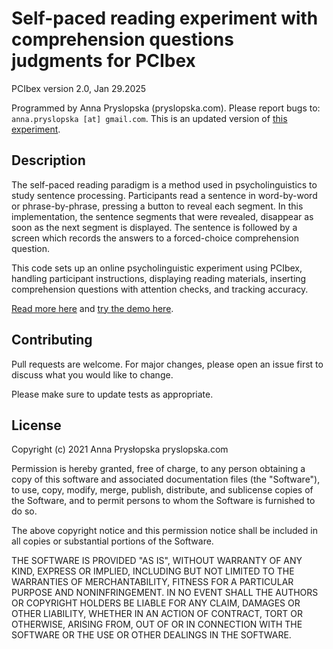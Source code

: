 # Self-paced reading experiment with comprehension questions judgments for PCIbex

PCIbex version 2.0, Jan 29.2025

Programmed by Anna Pryslopska (pryslopska.com).
Please report bugs to: `anna.pryslopska [at] gmail.com`. This is an updated version of [this experiment](https://github.com/a-nap/spr_experiment).

## Description

The self-paced reading paradigm is a method used in psycholinguistics to study sentence processing. Participants read a sentence in word-by-word or phrase-by-phrase, pressing a button to reveal each segment. In this implementation, the sentence segments that were revealed, disappear as soon as the next segment is displayed. The sentence is followed by a screen which records the answers to a forced-choice comprehension question.

This code sets up an online psycholinguistic experiment using PCIbex, handling participant instructions, displaying reading materials, inserting comprehension questions with attention checks, and tracking accuracy.

[Read more here](https://pryslopska.com/experiments/spr.html) and [try the demo here](https://farm.pcibex.net/r/uHpQJa/).

## Contributing

Pull requests are welcome. For major changes, please open an issue first to discuss what you would like to change.

Please make sure to update tests as appropriate.

## License

Copyright (c) 2021 Anna Prysłopska pryslopska.com

Permission is hereby granted, free of charge, to any person obtaining a copy of this software and associated documentation files (the "Software"), to use, copy, modify, merge, publish, distribute, and sublicense copies of the Software, and to permit persons to whom the Software is furnished to do so.

The above copyright notice and this permission notice shall be included in all copies or substantial portions of the Software.

THE SOFTWARE IS PROVIDED "AS IS", WITHOUT WARRANTY OF ANY KIND, EXPRESS OR IMPLIED, INCLUDING BUT NOT LIMITED TO THE WARRANTIES OF MERCHANTABILITY, FITNESS FOR A PARTICULAR PURPOSE AND NONINFRINGEMENT. IN NO EVENT SHALL THE AUTHORS OR COPYRIGHT HOLDERS BE LIABLE FOR ANY CLAIM, DAMAGES OR OTHER LIABILITY, WHETHER IN AN ACTION OF CONTRACT, TORT OR OTHERWISE, ARISING FROM, OUT OF OR IN CONNECTION WITH THE SOFTWARE OR THE USE OR OTHER DEALINGS IN THE SOFTWARE.